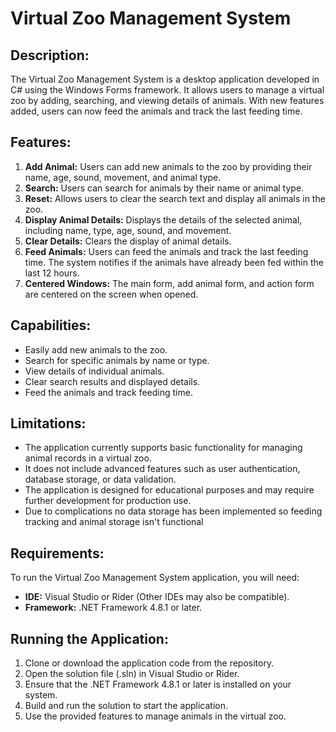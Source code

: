 # Virtual Zoo Management System

## Description:
The Virtual Zoo Management System is a desktop application developed in C# using the Windows Forms framework. It allows users to manage a virtual zoo by adding, searching, and viewing details of animals. With new features added, users can now feed the animals and track the last feeding time.

## Features:
1. **Add Animal:** Users can add new animals to the zoo by providing their name, age, sound, movement, and animal type.
2. **Search:** Users can search for animals by their name or animal type.
3. **Reset:** Allows users to clear the search text and display all animals in the zoo.
4. **Display Animal Details:** Displays the details of the selected animal, including name, type, age, sound, and movement.
5. **Clear Details:** Clears the display of animal details.
6. **Feed Animals:** Users can feed the animals and track the last feeding time. The system notifies if the animals have already been fed within the last 12 hours.
7. **Centered Windows:** The main form, add animal form, and action form are centered on the screen when opened.

## Capabilities:
- Easily add new animals to the zoo.
- Search for specific animals by name or type.
- View details of individual animals.
- Clear search results and displayed details.
- Feed the animals and track feeding time.

## Limitations:
- The application currently supports basic functionality for managing animal records in a virtual zoo.
- It does not include advanced features such as user authentication, database storage, or data validation.
- The application is designed for educational purposes and may require further development for production use.
- Due to complications no data storage has been implemented so feeding tracking and animal storage isn't functional

## Requirements:
To run the Virtual Zoo Management System application, you will need:
- **IDE:** Visual Studio or Rider (Other IDEs may also be compatible).
- **Framework:** .NET Framework 4.8.1 or later.

## Running the Application:
1. Clone or download the application code from the repository.
2. Open the solution file (.sln) in Visual Studio or Rider.
3. Ensure that the .NET Framework 4.8.1 or later is installed on your system.
4. Build and run the solution to start the application.
5. Use the provided features to manage animals in the virtual zoo.

